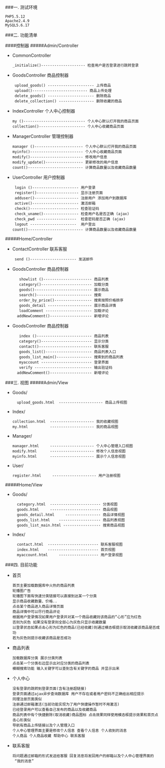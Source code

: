 ###一. 测试环境

    PHP5.5.12 
    Apache2.4.9 
    MySQL5.6.17
    
###二. 功能清单

####控制器
#####Admin/Controller


 - CommonController 
  
       _initialize()-------------------- 检查用户是否登录进行跳转登录 
        
- GoodsController 商品控制器

       upload_goods() --------------------- 上传商品
       upload()------------------------- 商品上传处理
       delete_goods() --------------------- 删除商品
       delete_collection() ---------------- 删除收藏的商品
- IndexController 个人中心控制器

      my ()---------------------------- 个人中心默认打开我的商品页面
      collection()--------------------- 个人中心收藏商品页面
 - ManagerController 管理控制器

       manager ()---------------------- 个人中心默认打开我的商品页面
       myinfo()------------------------ 个人中心收藏商品页面
       modify()------------------------ 修改用户信息
       modify_update()----------------- 更新修改的用户信息
       count()------------------------- 计算商品数量以及收藏商品数量
 - UserController 用户控制器
 
        login ()--------------------- 用户登录
        register()------------------- 显示注册页面 
        adduser()-------------------- 注册用户 添加用户到数据库
        active()--------------------- 激活邮箱
        check()---------------------- 检查验证码
        check_uname()---------------- 检查用户名是否正确 (ajax)
        check_pwd ------------------  检查密码是否正确 (ajax)
        logout ---------------------  用户登出      
       count()------------------------- 计算商品数量以及收藏商品数量
     
 #####Home/Controller 
 - ContactController 联系客服
 
        send ()--------------------- 发送邮件
 - GoodsController 商品控制器
   
          showlist ()---------------------- 商品列表
          category()----------------------- 加载分类
          goods()-------------------------- 展示商品
          search()------------------------- 搜索
          order_by_price()----------------- 搜索按照价格排序
          goods_detail -------------------- 展示商品详情
          loadComment --------------------- 加载评论      
         addNewComment()------------------- 新增评论      
 - GoodsController 商品控制器
   
          index ()------------------------- 商品列表
          category()----------------------- 显示分类
          contact()------------------------ 联系客服
          goods_list()--------------------- 商品列表入口
          goods_list_main()---------------- 搜索到的商品列表
          myaccount ----------------------- 登录界面
          verify -------------------------- 输出验证码      
         addNewComment()------------------- 新增评论 
 ###三. 视图
 #####Admin/View
- Goods/
    
        upload_goods.html  -------------------- 商品上传视图
            
- Index/
  
      collection.html  -------------------- 我的收藏视图          
      my.html          -------------------- 我的商品视图          
            
- Manager/
  
      manager.html     -------------------- 个人中心管理入口视图          
      modify.html      -------------------- 修改个人信息视图
      myinfo.html      -------------------- 展示个人信息视图
- User/
  
      register.html     -------------------- 用户注册视图         
#####Home/View 
- Goods/
    
        category.html  ----------------------- 分类视图 
        goods.html     ----------------------- 商品视图 
        goods_detail.html     ---------------- 商品详情视图 
        goods_list.html    ------------------- 商品列表视图 
        goods_list_main.html ----------------- 搜索商品视图 
- Index/
    
        contact.html  ----------------------- 联系客服视图 
        index.html    ----------------------- 首页视图 
        myaccount.html     ------------------ 用户登录视图 
            
      
      
      
      
###四. 目前功能
- 首页 
     
      首页主要加载数据库中火热的商品列表
      轮播图广告
      轮播图下面有快速分类链接可以直接到达某一个分类
      显示商品收藏数量、价格..
      点击某个商品进入商品详情页面
      商品详情中可以尽行商品评论
      根据用户登录情况如果用户登录并对某一个商品收藏则该商品的“心形”应为红色
      否则为灰色 如果没有登录则全部心为灰色只显示收藏数量
      以登录状态如果点击心形为红色的商品(已经收藏)则通过模态框提示取消收藏该商品是否成功
      若为灰色则提示收藏该商品是否成功
      
- 商品列表 
     
      加载数据库分类 展示分类列表
      点击某一个分类右边显示出对应分类的商品列表
      模糊搜索功能 输入关键字可以查到含有关键字的商品 并显示出来
- 个人中心 
      
      没有登录的跳转到登录页面(含有注册超链接)
      登录页面通过ajax异步查询数据库 用户不存在或者用户密码不正确给出相应提示
      同理注册页面类似
      注册通过邮箱激活(当前功能实现为了用户快捷操作暂时不用激活)
      已经登录用户可以查看自己发布的商品以及收藏商品
      商品列表中有个快捷删除(取消收藏)商品图标 点击效果同样使用模态框提示效果和首页点击心形类似
      导航有商品上传链接以及个人管理入口
      个人中心管理界面主要是修改个人信息 查看个人信息 个人收到的消息 
      个人商品 个人商品收藏 帮助中心 联系客服
-  联系客服
     
       将问题通过邮箱的形式发送给客服 回复消息将发回用户的邮箱以及个人中心管理界面的
        “我的消息”
      
      
      
       
            
     
    
     
      
      